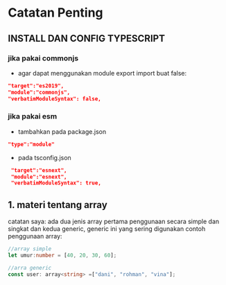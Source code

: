 # Catatan Penting

## INSTALL DAN CONFIG TYPESCRIPT
### jika pakai commonjs
- agar dapat menggunakan module export import buat false:
 ```json
 "target":"es2019",
 "module":"commonjs",
 "verbatimModuleSyntax": false,
 ```

 ### jika pakai esm
 - tambahkan pada package.json 
 ```json
 "type":"module"
 ```
 - pada tsconfig.json
 ```json
  "target":"esnext",
  "module":"esnext",
  "verbatimModuleSyntax": true,
 ```

## 1. materi tentang array
catatan saya:
ada dua jenis array pertama penggunaan secara simple dan singkat dan kedua generic, generic ini yang sering digunakan contoh penggunaan array:
```typescript
//array simple
let umur:number = [40, 20, 30, 60];

//arra generic
const user: array<string> =["dani", "rohman", "vina"];

```
